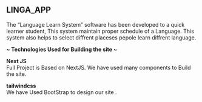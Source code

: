## LINGA_APP

<p>The “Language Learn System” software has been developed to a quick learner student,  This system maintain proper schedule of a Language. This system also helps to select diffrent placeses pepole learn diffrent language.</p>

<b>~ Technologies Used for Building the site ~</b>

<p><b>Next JS </b><br/>
Full Project is Based on NextJS. We have used many components to Build the site.</p>

<p><b> tailwindcss </b> <br/>
We have Used BootStrap to design our site .</p>
